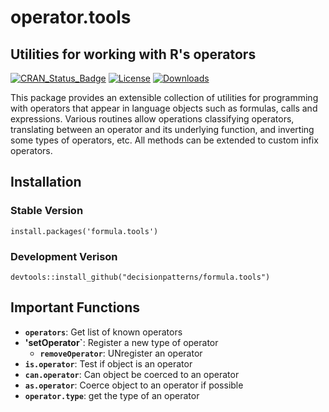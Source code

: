 # operator.tools

## Utilities for working with R's operators

[![CRAN_Status_Badge](https://www.r-pkg.org/badges/version/operator.tools)](https://cran.r-project.org/package=formula.tools)
[![License](https://img.shields.io/badge/license-GPL%20%28%3E=%202%29-brightgreen.svg?style=flat)](https://www.gnu.org/licenses/gpl-2.0.html) 
[![Downloads](https://cranlogs.r-pkg.org/badges/formula.tools?color=brightgreen)](https://www.r-pkg.org/pkg/formula.tools)

This package provides an extensible collection of utilities for programming with operators that appear in language objects such as formulas, calls and expressions. Various routines allow operations classifying operators, translating between an operator and its underlying function, and inverting some types of operators, etc. All methods can be extended to custom infix operators.


## Installation 

### Stable Version 

    install.packages('formula.tools')

### Development Verison 

    devtools::install_github("decisionpatterns/formula.tools")
    
## Important Functions 

- **`operators`**: Get list of known operators
- **'setOperator`**: Register a new type of operator
  - **`removeOperator`**: UNregister an operator
- **`is.operator`**: Test if object is an operator
- **`can.operator`**: Can object be coerced to an operator
- **`as.operator`**: Coerce object to an operator if possible
- **`operator.type`**: get the type of an operator
